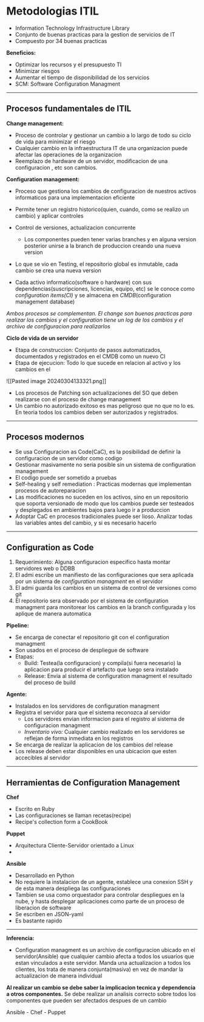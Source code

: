 
# Metodologias ITIL

- Information Technology Infrastructure Library
- Conjunto de buenas practicas para la gestion de servicios de IT
- Compuesto por 34 buenas practicas

**Beneficios:**
- Optimizar los recursos y el presupuesto TI
- Minimizar riesgos
- Aumentar el tiempo de disponibilidad de los servicios
- SCM: Software Configuration Managment

---
## Procesos fundamentales de ITIL

**Change management:**
- Proceso de controlar y gestionar un cambio a lo largo de todo su ciclo de vida para minimizar el riesgo
- Cualquier cambio en la infraestructura IT de una organizacion puede afectar las operaciones de la organizacion
- Reemplazo de hardware de un servidor, modificacion de una configuracion , etc son cambios.

**Configuration management:**
- Proceso que gestiona los cambios de configuracion de nuestros activos informaticos para una implementacion eficiente
- Permite tener un registro historico(quien, cuando, como se realizo un cambio) y aplicar controles
- Control de versiones, actualizacion concurrente
	- Los componentes pueden tener varias branches y en alguna version posterior unirse a la branch de produccion creando una nueva version
- Lo que se vio en Testing, el repositorio global es inmutable, cada cambio se crea una nueva version
	
- Cada activo informatico(software o hardware) con sus dependencias(suscripciones, licencias, equipo, etc) se le conoce como *configuration items(CI)* y se almacena en *CMDB*(configuration management database)

*Ambos procesos se complementan. El change son buenas practicas para realizar los cambios y el configuration tiene un log de los cambios y el archivo de configuracion para realizarlos*

**Ciclo de vida de un servidor**
- Etapa de construccion: Conjunto de pasos automatizados, documentados y registrados en el CMDB como un nuevo CI
- Etapa de ejecucion: Todo lo que sucede en relacion al activo y los cambios en el

![[Pasted image 20240304133321.png]]
- Los procesos de Patching son actualizaciones del SO que deben realizarse con el proceso de change management
- Un cambio no autorizado exitoso es mas peligroso que no que no lo es. En teoria todos los cambios deben ser autorizados y registrados.

---
## Procesos modernos

- Se usa Configuracion as Code(CaC), es la posibilidad de definir la configuracion de un servidor como codigo
- Gestionar masivamente no seria posible sin un sistema de configuration management
- El codigo puede ser sometido a pruebas
- Self-healing y self remediation : Practicas modernas que implementan procesos de autoreparacion
- Las modificaciones no suceden en los activos, sino en un repositorio que soporta versionado de modo que los cambios puede ser testeados y desplegados en ambientes bajos para luego ir a produccion
- Adoptar CaC en procesos tradicionales puede ser lioso. Analizar todas las variables antes del cambio, y si es necesario hacerlo

---
## Configuration as Code

1. Requerimiento: Alguna configuracion especifico hasta montar servidores web o DDBB
2. El admi escribe un manifiesto de las configuraciones que sera aplicada por un sistema de *configuration managment* en el servidor
3. El admi guarda los cambios en un sistema de control de versiones como git
4. El repositorio sera observado por el sistema de configuration managment para monitorear los cambios en la branch configurada y los aplique de manera automatica

**Pipeline:**
- Se encarga de conectar el repositorio git con el configuration managment
- Son usados en el proceso de despliegue de software
- Etapas:
	- Build: Testea(la configuracion) y compila(si fuera necesario) la aplicacion para producir el artefacto que luego sera instalado
	- Release: Envia al sistema de configuration managment el resultado del proceso de build

**Agente:**
- Instalados en los servidores de configuration managment
- Registra el servidor para que el sistema reconozca al servidor
	- Los servidores envian informacion para el registro al sistema de configuracion managment
	- *Inventario vivo:* Cualquier cambio realizado en los servidores se reflejan de forma inmediata en los registros
- Se encarga de realizar la aplicacion de los cambios del release
- Los release deben estar disponibles en una ubicacion que esten accecibles al servidor

---
## Herramientas de Configuration Management

**Chef**
- Escrito en Ruby
- Las configuraciones se llaman recetas(recipe)
- Recipe's collection form a CookBook


**Puppet**
- Arquitectura Cliente-Servidor orientado a Linux
- 

**Ansible**
- Desarrollado en Python
- No requiere la instalacion de un agente, establece una conexion SSH y de esta manera despliega las configuraciones
- Tambien se usa como orquestador para controlar despliegues en la nube, y hasta desplegar aplicaciones como parte de un proceso de liberacion de software
- Se escriben en JSON-yaml
- Es bastante rapido


---
**Inferencia:**
- Configuration managment es un archivo de configuracion ubicado en el servidor(Ansible) que cualquier cambio afecta a todos los usuarios que estan vinculados a este servidor. Manda una actualizacion a todos los clientes, los trata de manera conjunta(masiva) en vez de mandar la actualizacion de manera individual

**Al realizar un cambio se debe saber la implicacion tecnica y dependencia a otros componentes.** Se debe realizar un analisis correcto sobre todos los componentes que pueden ser afectados despues de un cambio

Ansible - Chef - Puppet